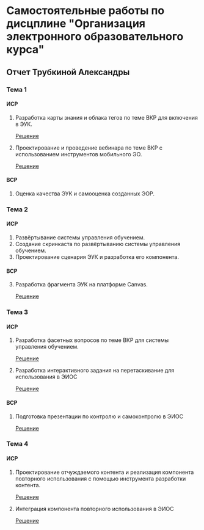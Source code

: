 # Самостоятельные работы по дисцплине "Организация электронного образовательного курса"

## Отчет Трубкиной Александры 

### Тема 1

#### ИСР

1. Разработка карты знания и облака тегов по теме ВКР для включения в ЭУК.
   
   [Решение](https://github.com/AlexTrubkina/lms-labs-report/blob/main/theme01/ISR/%D0%A2%D1%80%D1%83%D0%B1%D0%BA%D0%B8%D0%BD%D0%B0%20%D0%98%D0%A1%D0%A01(1).png)
   
2. Проектирование и проведение вебинара по теме ВКР с использованием инструментов мобильного ЭО.
 
   [Решение](https://github.com/AlexTrubkina/lms-labs-report/blob/main/theme01/ISR/ISR12.md)

#### ВСР

1.  Оценка качества ЭУК и самооценка созданных ЭОР.

### Тема 2

#### ИСР

1. Развёртывание системы управления обучением.
2. Создание скринкаста по развёртыванию системы управления обучением.
3. Проектирование сценария ЭУК и разработка его компонента.


#### ВСР

3. Разработка фрагмента ЭУК на платформе Canvas.
   
   [Решение](https://github.com/AlexTrubkina/lms-labs-report/blob/main/theme02/VSR/%D0%A2%D1%80%D1%83%D0%B1%D0%BA%D0%B8%D0%BD%D0%B0%20%D0%92%D0%A1%D0%A02.png)

### Тема 3

#### ИСР

1. Разработка фасетных вопросов по теме ВКР для системы управления обучением.
   
   [Решение](https://github.com/AlexTrubkina/lms-labs-report/blob/main/theme03/ISR/ISR31.md)
   
3. Разработка интерактивного задания на перетаскивание для использования в ЭИОС

   [Решение](https://github.com/AlexTrubkina/lms-labs-report/blob/main/theme03/ISR/ISR32.md)

#### ВСР

1. Подготовка презентации по контролю и самоконтролю в ЭИОС
   
   [Решение](https://github.com/AlexTrubkina/lms-labs-report/blob/main/theme03/VSR/VSR3.md)

### Тема 4

#### ИСР

1. Проектирование отчуждаемого контента и реализация компонента повторного использования с помощью инструмента разработки контента.
   
   [Решение](https://github.com/AlexTrubkina/lms-labs-report/blob/main/theme04/ISR/ISR41.md)
   
3. Интеграция компонента повторного использования в ЭИОС

   [Решение](https://github.com/AlexTrubkina/lms-labs-report/blob/main/theme04/ISR/ISR42.md)
